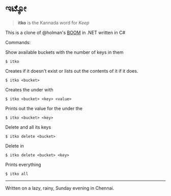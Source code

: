 # ಇಟ್ಕೋ
> **itko** is the Kannada word for _Keep_

This is a clone of @holman's [BOOM](https://github.com/holman/BOOM) in .NET written in C#

Commands:

Show available buckets with the number of keys in them

    $ itko 

Creates <bucket> if it doesn't exist or lists out the contents of it if it does.

    $ itko <bucket> 

Creates the <key> under <bucket> with <value>

    $ itko <bucket> <key> <value>

Prints out the value for the <key> under the <bucket>

    $ itko <bucket> <key>

Delete <bucket> and all its keys

    $ itko delete <bucket>

Delete <key> in <bucket>

    $ itko delete <bucket> <key>

Prints everything

    $ itko all

---

Written on a lazy, rainy, Sunday evening in Chennai.
